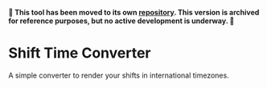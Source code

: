 **🚨 This tool has been moved to its own [repository](https://github.com/KristopherLeads/ShiftMinder). This version is archived for reference purposes, but no active development is underway. 🚨**

# Shift Time Converter
A simple converter to render your shifts in international timezones.
